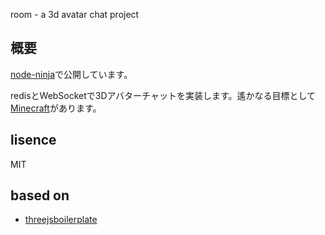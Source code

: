 room - a 3d avatar chat project

概要
----

[node-ninja](http://room.node-ninja.com:8080/)で公開しています。

redisとWebSocketで3Dアバターチャットを実装します。遙かなる目標として[Minecraft](http://www.minecraft.net/)があります。

lisence
-------

MIT

based on
--------

 * [threejsboilerplate](http://jeromeetienne.github.com/threejsboilerplatebuilder/)

